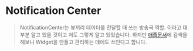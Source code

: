# Notification Center

> NotificationCenter는 뷰끼리 데이터를 전달할 때 쓰는 방송국 역할. 이라고 대부분 알고 있을 것이고 저도 그렇게 알고 있었습니다. 하지만 [애플문서](https://developer.apple.com/documentation/notificationcenter)에 검색을 해보니 Widget을 만들고 관리하는 데에도 쓰인다고 합니다. 

